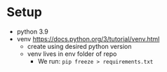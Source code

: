 # Setup
- python 3.9
- venv https://docs.python.org/3/tutorial/venv.html
    - create using desired python version
    - venv lives in env folder of repo
        - We run: `pip freeze > requirements.txt` 

